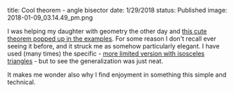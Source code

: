 title: Cool theorem - angle bisector
date: 1/29/2018
status: Published
image: 2018-01-09_03.14.49_pm.png


I was helping my daughter with geometry the other day and [this cute theorem popped up in the examples](https://en.wikipedia.org/wiki/Angle_bisector_theorem).  For some reason I don't recall ever seeing it before, and it struck me as somehow particularly elegant.  I have used (many times) the specific - [more limited version with isosceles triangles](http://ceemrr.com/Geometry1/RightTriangles/RightTriangles4.html) - but to see the generalization was just neat.

It makes me wonder also why I find enjoyment in something this simple and technical.  
